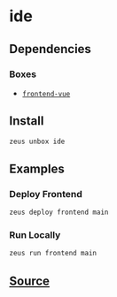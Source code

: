 
ide 
====================




## Dependencies
### Boxes
* [`frontend-vue`](frontend-vue.md)




## Install
```bash
zeus unbox ide
```
## Examples
### Deploy Frontend 
```bash
zeus deploy frontend main
```
### Run Locally 
```bash
zeus run frontend main
```










## [Source](https://github.com/liquidapps-io/zeus-sdk/tree/master/boxes/groups/devenv/ide)
